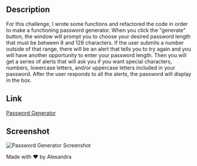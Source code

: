 ## Description

For this challenge, I wrote some functions and refactored the code in order to make a functioning password generator. When you click the "generate" button, the window will prompt you to choose your desired password length that must be between 8 and 128 characters. If the user submits a number outside of that range, there will be an alert that tells you to try again and you will have another opportunity to enter your password length. Then you will get a series of alerts that will ask you if you want special characters, numbers, lowercase letters, and/or uppercase letters included in your password. After the user responds to all the alerts, the password will display in the box.

## Link

[Password Generator](https://akelstrom.github.io/password-generator/)

## Screenshot

![Password Generator Screenshot](https://github.com/akelstrom/password-generator/blob/master/Screenshot%20Password-Generator.png?raw=true)

Made with ❤️ by Alexandra
